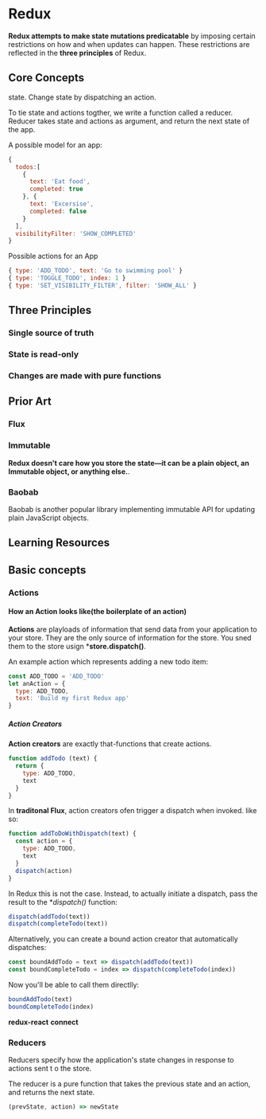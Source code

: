 # Redux

**Redux attempts to make state mutations predicatable** by imposing certain restrictions on how and when updates can happen. These restrictions are reflected in the **three principles** of Redux.

## Core Concepts

state. Change state by dispatching an action.

To tie state and actions togther, we write a function called a reducer. Reducer takes state and actions as argument, and return the next state of the app.

A possible model for an app:

```javascript
{
  todos:[
    {
      text: 'Eat food',
      completed: true
    }, {
      text: 'Excersise',
      completed: false
    }
  ],
  visibilityFilter: 'SHOW_COMPLETED'
}
```

Possible actions for an App

```javascript
{ type: 'ADD_TODO', text: 'Go to swimming pool' }
{ type: 'TOGGLE_TODO', index: 1 }
{ type: 'SET_VISIBILITY_FILTER', filter: 'SHOW_ALL' }
```

## Three Principles

### Single source of truth

### State is read-only

### Changes are made with pure functions

## Prior Art

### Flux

### Immutable

**Redux doesn't care how you store the state—it can be a plain object, an Immutable object, or anything else.**.

### Baobab

​Baobab is another popular library implementing immutable API for updating plain JavaScript objects.

## Learning Resources

## Basic concepts

### Actions

#### How an Action looks like(the boilerplate of an action)

**Actions** are playloads of information that send data from your application to your store. They are the only source of information for the store.
You sned them to the store usign ***store.dispatch()**.

An example action which represents adding a new todo item:

```javascript
const ADD_TODO = 'ADD_TODO'
let anAction = {
  type: ADD_TODO,
  text: 'Build my first Redux app'
}
```

##### Action Creators

**Action creators** are exactly that-functions that create actions.

```javascript
function addTodo (text) {
  return {
    type: ADD_TODO,
    text
  }
}
```

In **traditonal Flux**, action creators ofen trigger a dispatch when invoked. like so:

```javascript
function addToDoWithDispatch(text) {
  const action = {
    type: ADD_TODO,
    text
  }
  dispatch(action)
}
```

In Redux this is not the case. Instead, to actually initiate a dispatch, pass the result to the **dispatch()* function:

```javascript
dispatch(addTodo(text))
dispatch(completeTodo(text))
```

Alternatively, you can create a bound action creator that automatically dispatches:

```javascript
const boundAddTodo = text => dispatch(addTodo(text))
const boundCompleteTodo = index => dispatch(completeTodo(index))
```

Now you'll be able to call them directlly:

```javascript
boundAddTodo(text)
boundCompleteTodo(index)
```

**redux-react**  **connect**

### Reducers

Reducers specify how the application's state changes in response to actions sent t o the store.

The reducer is a pure function that takes the previous state and an action, and returns the next state.

```javascript
(prevState, action) => newState
```

